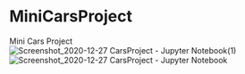 # MiniCarsProject
Mini Cars Project
![Screenshot_2020-12-27 CarsProject - Jupyter Notebook(1)](https://user-images.githubusercontent.com/48439593/103177773-5b584700-488e-11eb-9969-deaa56fcce3b.png)
![Screenshot_2020-12-27 CarsProject - Jupyter Notebook](https://user-images.githubusercontent.com/48439593/103177774-5bf0dd80-488e-11eb-9151-fe624d992d7b.png)
